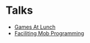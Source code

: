 # Talks

* [Games At Lunch](GamesAtLunch.md)
* [Faciliting Mob Programming](FacilitatingMobPorgamming.md)